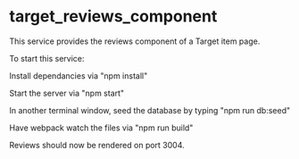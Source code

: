 # target_reviews_component

This service provides the reviews component of a Target item page.

To start this service:

Install dependancies via "npm install"

Start the server via "npm start"

In another terminal window, seed the database by typing "npm run db:seed"

Have webpack watch the files via "npm run build"

Reviews should now be rendered on port 3004.


